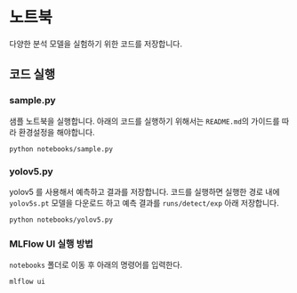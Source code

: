 # 노트북
다양한 분석 모델을 실험하기 위한 코드를 저장합니다.

## 코드 실행
### sample.py
샘플 노트북을 실행합니다. 아래의 코드를 실행하기 위해서는 `README.md`의 가이드를 따라 환경설정을 해야합니다.
```
python notebooks/sample.py
```

### yolov5.py
yolov5 를 사용해서 예측하고 결과를 저장합니다. 코드를 실행하면 실행한 경로 내에 `yolov5s.pt` 모델을 다운로드 하고 예측 결과를 `runs/detect/exp` 아래 저장합니다.
```
python notebooks/yolov5.py
```

### MLFlow UI 실행 방법
`notebooks` 폴더로 이동 후 아래의 명령어를 입력한다.
```
mlflow ui
```